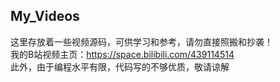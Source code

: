 ## My_Videos
这里存放着一些视频源码，可供学习和参考，请勿直接照搬和抄袭！  
我的B站视频主页：https://space.bilibili.com/439114514  
此外，由于编程水平有限，代码写的不够优质，敬请谅解

